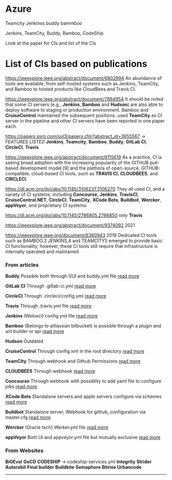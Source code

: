 # Azure

Teamcity
Jenkinss
buddy
bammboo

Jenkins, TeamCity, Buddy, Bamboo, CodeShip



Look at the paper for CIs
and list of the CIs



# List of CIs based on publications

https://ieeexplore.ieee.org/abstract/document/6802994
An abundance of tools are available, from self-hosted systems such as Jenkins, TeamCity, and Bamboo to hosted products like CloudBees and Travis CI. 

https://ieeexplore.ieee.org/abstract/document/7884954
It should be noted that some CI servers (e.g., **Jenkins**, **Bamboo** and **Hudson**) are also able to deploy software to staging or production environment.
Bamboo and **CruiseControl** maintained the subsequent positions. 
used **TeamCity** as CI server in the pipeline and other CI servers have been reported in one paper each.

https://papers.ssrn.com/sol3/papers.cfm?abstract_id=3655567 -> _FEATURES LISTED_
**Jenkins**, **Teamcity**, **Bamboo**, **Buddy**, **GitLab CI**, **CircleCI**, **Travis**

https://ieeexplore.ieee.org/abstract/document/8115619
As a practice, CI is seeing broad adoption with the increasing popularity of the GITHUB pull-based development model [9] and the plethora of open-source, GITHUB-compatible, cloud-based CI tools, such as **TRAVIS CI**, **CLOUDBEES**, and **CIRCLECI**.

https://dl.acm.org/doi/abs/10.1145/3106237.3106270
They all used CI, and a variety of CI systems, including **Concourse**, **Jenkins**, **TravisCI**, **CruiseControl.NET**, **CircleCI**, **TeamCity**, **XCode Bots**, **Buildbot**, **Wercker**, **appVeyor**, and proprietary CI systems.

https://dl.acm.org/doi/abs/10.1145/2786805.2786850
only **Travis**

https://ieeexplore.ieee.org/abstract/document/9374092 2021


https://ieeexplore.ieee.org/document/8360943 2018
Dedicated CI tools such as BAMBOO,3 JENKINS,4 and TEAMCITY5 emerged to provide basic CI functionality; however, these CI tools still require that infrastructure is internally operated and maintained

### From articles
**Buddy** Possible both through GUI and buddy.yml file [read more](https://buddy.works/docs/yaml/yaml-gui)

**GitLab CI** Through .gitlab-ci.yml [read more](https://docs.gitlab.com/ee/ci/ci_cd_for_external_repos/github_integration.html)

**CircleCI** Through .circleci/config.yml [read more](https://circleci.com/docs/2.0/config-intro/?section=configuration)

**Travis** Through .travis.yml file [read more](https://docs.travis-ci.com/user/tutorial/)

**Jenkins** (Woloxci) config.yml file [read more](https://www.jenkins.io/blog/2018/04/25/configuring-jenkins-pipeline-with-yaml-file/)

**Bamboo** (Belongs to attlassian bitbucket) is possible through a plugin and ant builder or api [read more](https://confluence.atlassian.com/bamboo/github-289277001.html)

**Hudson** Outdated

**CruiseControl** Through config.xml in the root directory [read more](http://cruisecontrol.sourceforge.net/gettingstartedsourcedist.html)

**TeamCity** Through webhook and Github Permissions [read more](oolblue.be/en/product/836037/samsung-galaxy-watch-active2-black-40mm-aluminum.html)

**CLOUDBEES** Through webhook [read more](https://support.cloudbees.com/hc/en-us/articles/224543927-GitHub-Integration-Webhooks)

**Concourse** Through webhook with possiblity to add yaml file to configure jobs [read more](https://concourse-ci.org/install.html)

**XCode Bots** Standalone servers and apple servers configure via schemes [read more](https://developer.apple.com/library/archive/documentation/IDEs/Conceptual/xcode_guide-continuous_integration/ConfigureBots.html#//apple_ref/doc/uid/TP40013292-CH9-SW1)

**Buildbot** Standalone server, Webhook for github, configuration via master.cfg [read more](https://www.digitalocean.com/community/tutorials/how-to-set-up-continuous-integration-with-buildbot-on-ubuntu-16-04)

**Wercker** (Oracle tech) Werker.yml file [read more](https://devcenter.wercker.com/development/wercker-yml/)

**appVeyor** Both UI and appveyor.yml file but mutually exclusive [read more](https://www.appveyor.com/docs/build-configuration/#appveyoryml-and-ui-coexistence)

### From Websites
**BiGEval**
**GoCD**
**CODESHIP** -> codeship-services.yml
**Integrity**
**Strider**
**Autorabit**
**Final builder**
**Buildkite**
**Semaphore**
**Bitrise**
**Urbancode**
****
